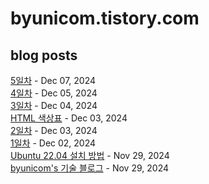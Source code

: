 # byunicom.tistory.com
## blog posts
[5일차](https://byunicom.tistory.com/27) - Dec 07, 2024<br>
[4일차](https://byunicom.tistory.com/26) - Dec 05, 2024<br>
[3일차](https://byunicom.tistory.com/25) - Dec 04, 2024<br>
[HTML 색상표](https://byunicom.tistory.com/24) - Dec 03, 2024<br>
[2일차](https://byunicom.tistory.com/23) - Dec 03, 2024<br>
[1일차](https://byunicom.tistory.com/22) - Dec 02, 2024<br>
[Ubuntu 22.04 설치 방법](https://byunicom.tistory.com/4) - Nov 29, 2024<br>
[byunicom's 기술 블로그](https://byunicom.tistory.com/pages/byunicoms-%EA%B8%B0%EC%88%A0-%EB%B8%94%EB%A1%9C%EA%B7%B8) - Nov 29, 2024<br>
